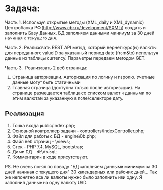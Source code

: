 # Задача: 
Часть 1.
Используя открытые методы (XML_daily и XML_dynamic) Центробанка РФ (http://www.cbr.ru/development/SXML/) создать и заполнить Базу Данных.
БД заполняем данными минимум за 30 дней начиная с текущего дня.

Часть 2.
Реализовать REST API метод, который вернет курс(ы) валюты для переданного valueID за указанный период date (from&to) используя данные из таблицы currency. Параметры передаем методом GET.

Часть 3. 
Реализовать 2 веб страницы:
1) Страница авторизации. Авторизация по логину и паролю. Учетные данные могут быть статичными.
2) Главная страница (доступна только после авторизации). На странице размещается таблица со списком валют и данными по этим валютам за указанную в поле/селекторе дату.

## Реализация
1. Точка входа public/index.php;
2. Основной контроллер задачи - controllers/IndexController.php;
3. Файл для работы с БД - engine\Db.php;
4. Файл веб страниц - \views;
5. Стек - PHP 7.4, MySQL, bootstrap;
6. Дамп БД - db\db.sql;
7. Комментарии в коде присутствуют.

PS. Не очень понял по поводу "БД заполняем данными минимум за 30 дней начиная с текущего дня" 30 календарных или рабочих дней… Так же непонятно все ли валюты нужно было заполнить или одну. Я заполнил данные на одну валюту USD.